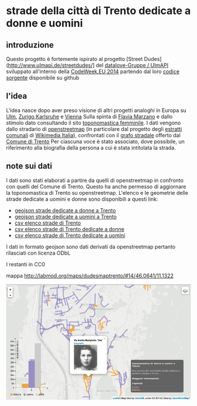# strade della città di Trento dedicate a donne e uomini
## introduzione
Questo progetto è fortemente ispirato al progetto [Street Dudes](http://www.ulmapi.de/streetdudes/] del [datalove-Gruppe / UlmAPI](http://www.ulmapi.de) sviluppato all'interno della [CodeWeek.EU 2014](http://codeweek.eu/) partendo dal loro [codice sorgente](https://github.com/UlmApi/streetdudes) disponibile su github

## l'idea
L'idea nasce dopo aver preso visione di altri progetti analoghi in Europa su [Ulm](http://www.ulmapi.de/streetdudes/), [Zurigo](http://editioneffet.ch/02776/?map),[Karlsruhe](http://codeforkarlsruhe.github.io) e [Vienna](http://www.genderatlas.at/articles/strassennamen.html)
Sulla spinta di [Flavia Marzano](http://www.wister.it/tag/flavia-marzano/) e dallo stimolo dato consultando il sito [toponomastica femminile](http://toponomasticafemminile.com/).
I dati vengono dallo stradario di [openstreetmap](http://www.openstreetmap.org) (in particolare dal progetto degli [estratti comunali](http://osm-toolserver-italia.wmflabs.org/estratti/it/) di [Wikimedia Italia](http://www.wikimedia.it/)), confrontati con il [grafo stradale](http://www.comune.trento.it/Comune/Organizzazione-comunale/Amministrazione-trasparente/Altri-contenuti/Open-data/Dati-cartografici) offerto dal [Comune di Trento](http://www.comune.trento.it/)
Per ciascuna voce è stato associato, dove possibile, un riferimento alla biografia della persona a cui è stata intitolata la strada.

## note sui dati
I dati sono stati elaborati a partire da quelli di openstreetmap in confronto con quelli del Comune di Trento.
Questo ha anche permesso di aggiornare la toponomastica di Trento su openstreetmap.
L'elenco e le geometrie delle strade dedicate a uomini e donne sono disponibili a questi link:

- [geojson strade dedicate a donne a Trento](https://raw.githubusercontent.com/napo/strade_personaggi_trento/master/data/dati_donne.geojson)
- [geojson strade dedicate a uomini a Trento](https://raw.githubusercontent.com/napo/strade_personaggi_trento/master/data/dati_uomini.geojson)
- [csv elenco strade di Trento](https://raw.githubusercontent.com/napo/strade_personaggi_trento/master/data/stradario_trento.csv)
- [csv elenco strade di Trento dedicate a donne](https://raw.githubusercontent.com/napo/strade_personaggi_trento/master/data/donne.csv)
- [csv elenco strade di Trento dedicate a uomini](https://raw.githubusercontent.com/napo/strade_personaggi_trento/master/data/uomini.csv)

I dati in formato geojson sono dati derivati da openstreetmap pertanto rilasciati con licenza ODbL

I restanti in CC0

mappa http://labmod.org/maps/dudesmaptrento/#14/46.0641/11.1322

![screenshot](https://github.com/napo/strade_personaggi_trento/blob/master/img/screenshot.png?raw=true)

